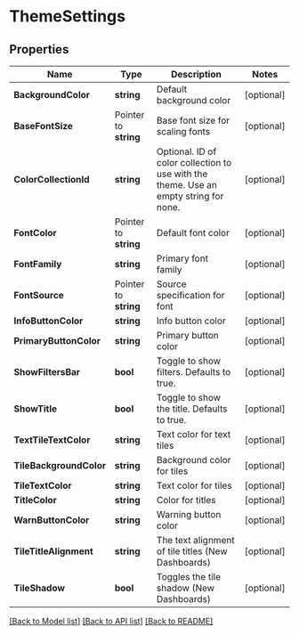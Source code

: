 # ThemeSettings

## Properties

Name | Type | Description | Notes
------------ | ------------- | ------------- | -------------
**BackgroundColor** | **string** | Default background color | [optional] 
**BaseFontSize** | Pointer to **string** | Base font size for scaling fonts | [optional] 
**ColorCollectionId** | **string** | Optional. ID of color collection to use with the theme. Use an empty string for none. | [optional] 
**FontColor** | Pointer to **string** | Default font color | [optional] 
**FontFamily** | **string** | Primary font family | [optional] 
**FontSource** | Pointer to **string** | Source specification for font | [optional] 
**InfoButtonColor** | **string** | Info button color | [optional] 
**PrimaryButtonColor** | **string** | Primary button color | [optional] 
**ShowFiltersBar** | **bool** | Toggle to show filters. Defaults to true. | [optional] 
**ShowTitle** | **bool** | Toggle to show the title. Defaults to true. | [optional] 
**TextTileTextColor** | **string** | Text color for text tiles | [optional] 
**TileBackgroundColor** | **string** | Background color for tiles | [optional] 
**TileTextColor** | **string** | Text color for tiles | [optional] 
**TitleColor** | **string** | Color for titles | [optional] 
**WarnButtonColor** | **string** | Warning button color | [optional] 
**TileTitleAlignment** | **string** | The text alignment of tile titles (New Dashboards) | [optional] 
**TileShadow** | **bool** | Toggles the tile shadow (New Dashboards) | [optional] 

[[Back to Model list]](../README.md#documentation-for-models) [[Back to API list]](../README.md#documentation-for-api-endpoints) [[Back to README]](../README.md)


